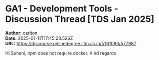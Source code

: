 # GA1 - Development Tools - Discussion Thread [TDS Jan 2025]

**Author:** carlton  
**Date:** 2025-01-11T17:45:23.526Z  
**URL:** https://discourse.onlinedegree.iitm.ac.in/t/161083/577987

Hi Suhani,
npm does not require docker.
Kind regards
